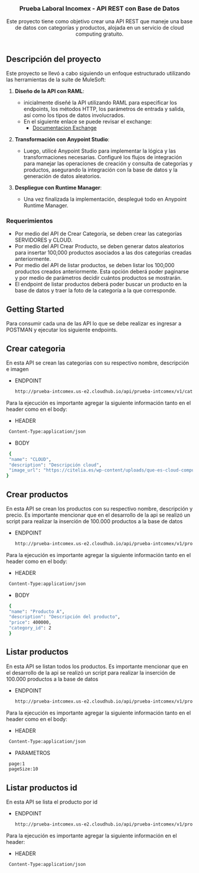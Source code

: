 <!-- Improved compatibility of back to top link: See: https://github.com/othneildrew/Best-README-Template/pull/73 -->
<a id="readme-top"></a>
<!--
*** Thanks for checking out the Best-README-Template. If you have a suggestion
*** that would make this better, please fork the repo and create a pull request
*** or simply open an issue with the tag "enhancement".
*** Don't forget to give the project a star!
*** Thanks again! Now go create something AMAZING! :D
-->



<!-- PROJECT SHIELDS -->
<!--
*** I'm using markdown "reference style" links for readability.
*** Reference links are enclosed in brackets [ ] instead of parentheses ( ).
*** See the bottom of this document for the declaration of the reference variables
*** for contributors-url, forks-url, etc. This is an optional, concise syntax you may use.
*** https://www.markdownguide.org/basic-syntax/#reference-style-links
-->

<!-- PROJECT LOGO -->
<br />
<div align="center">
   <h3 align="center">Prueba Laboral Incomex - API REST con Base de Datos</h3>
  <p align="center">
    Este proyecto tiene como objetivo crear una API REST que maneje una base de datos con categorías y productos, alojada en un servicio de cloud computing gratuito.
    <br />
    <br />
  </p>
</div>

<!-- ABOUT THE PROJECT -->
## Descripción del proyecto

Este proyecto se llevó a cabo siguiendo un enfoque estructurado utilizando las herramientas de la suite de MuleSoft:

1. **Diseño de la API con RAML**: 
   - inicialmente diseñé la API utilizando RAML para especificar los endpoints, los métodos HTTP, los parámetros de entrada y salida, así como los tipos de datos involucrados.
   - En el siguiente enlace se puede revisar el exchange:
     * [Documentacion Exchange](https://anypoint.mulesoft.com/exchange/portals/prueba-948/d5e0a5d5-ffb7-4a60-9c64-b88aa27e1659/prueba_intcomex/minor/1.0/console/summary/)

2. **Transformación con Anypoint Studio**: 
   - Luego, utilicé Anypoint Studio para implementar la lógica y las transformaciones necesarias. Configuré los flujos de integración para manejar las operaciones de creación y consulta de categorías y productos, asegurando la integración con la base de datos y la generación de datos aleatorios.

3. **Despliegue con Runtime Manager**:
   - Una vez finalizada la implementación, desplegué todo en Anypoint Runtime Manager. 


### Requerimientos

- Por medio del API de Crear Categoría, se deben crear las categorías SERVIDORES y CLOUD.
- Por medio del API Crear Producto, se deben generar datos aleatorios para insertar 100,000 productos asociados a las dos categorías creadas anteriormente.
- Por medio del API de listar productos, se deben listar los 100,000 productos creados anteriormente. Esta opción deberá poder paginarse y por medio de parámetros decidir cuántos productos se mostrarán.
- El endpoint de listar productos deberá poder buscar un producto en la base de datos y traer la foto de la categoría a la que corresponde.


<!-- GETTING STARTED -->
## Getting Started

Para consumir cada una de las API lo que se debe realizar es ingresar a POSTMAN y ejecutar los siguiente endpoints.

## Crear categoria

En esta API se crean las categorias con su respectivo nombre, descripción e imagen
* ENDPOINT
  ```sh
  http://prueba-intcomex.us-e2.cloudhub.io/api/prueba-intcomex/v1/category
  ```
Para la ejecución es importante agregar la siguiente información tanto en el header como en el body:
* HEADER
 ```sh
  Content-Type:application/json
  ```
* BODY
 ```sh
  {
  "name": "CLOUD",
  "description": "Descripción cloud",
  "image_url": "https://citelia.es/wp-content/uploads/que-es-cloud-computing.jpg"
}
  ```

## Crear productos

En esta API se crean los productos con su respectivo nombre, descripción y precio. Es importante mencionar que en el desarrollo de la api se realizó un script para realizar la inserción de 100.000 productos a la base de datos
* ENDPOINT
  ```sh
  http://prueba-intcomex.us-e2.cloudhub.io/api/prueba-intcomex/v1/products
  ```
Para la ejecución es importante agregar la siguiente información tanto en el header como en el body:
* HEADER
 ```sh
  Content-Type:application/json
  ```
* BODY
 ```sh
  {
  "name": "Producto A",
  "description": "Descripción del producto",
  "price": 400000,
  "category_id": 2
  }
  ```

## Listar productos

En esta API se listan todos los productos. Es importante mencionar que en el desarrollo de la api se realizó un script para realizar la inserción de 100.000 productos a la base de datos
* ENDPOINT
  ```sh
  http://prueba-intcomex.us-e2.cloudhub.io/api/prueba-intcomex/v1/products?page=1&pageSize=10
  ```
Para la ejecución es importante agregar la siguiente información tanto en el header como en el body:
* HEADER
 ```sh
  Content-Type:application/json
  ```
* PARAMETROS
 ```sh
  page:1
  pageSize:10
  ```

## Listar productos id

En esta API se lista el producto por id
* ENDPOINT
  ```sh
  http://prueba-intcomex.us-e2.cloudhub.io/api/prueba-intcomex/v1/products/{id}
  ```
Para la ejecución es importante agregar la siguiente información en el header:
* HEADER
 ```sh
  Content-Type:application/json
  ```




<!-- MARKDOWN LINKS & IMAGES -->
<!-- https://www.markdownguide.org/basic-syntax/#reference-style-links -->
[contributors-shield]: https://img.shields.io/github/contributors/othneildrew/Best-README-Template.svg?style=for-the-badge
[contributors-url]: https://github.com/othneildrew/Best-README-Template/graphs/contributors
[forks-shield]: https://img.shields.io/github/forks/othneildrew/Best-README-Template.svg?style=for-the-badge
[forks-url]: https://github.com/othneildrew/Best-README-Template/network/members
[stars-shield]: https://img.shields.io/github/stars/othneildrew/Best-README-Template.svg?style=for-the-badge
[stars-url]: https://github.com/othneildrew/Best-README-Template/stargazers
[issues-shield]: https://img.shields.io/github/issues/othneildrew/Best-README-Template.svg?style=for-the-badge
[issues-url]: https://github.com/othneildrew/Best-README-Template/issues
[license-shield]: https://img.shields.io/github/license/othneildrew/Best-README-Template.svg?style=for-the-badge
[license-url]: https://github.com/othneildrew/Best-README-Template/blob/master/LICENSE.txt
[linkedin-shield]: https://img.shields.io/badge/-LinkedIn-black.svg?style=for-the-badge&logo=linkedin&colorB=555
[linkedin-url]: https://www.linkedin.com/in/juan-sebastian-murcia-zu%C3%B1iga-904aa921a/
[product-screenshot]: images/screenshot.png
[Next.js]: Color=white
[Next-url]: https://anypoint.mulesoft.com/exchange/portals/prueba-948/d5e0a5d5-ffb7-4a60-9c64-b88aa27e1659/prueba_intcomex/minor/1.0/console/summary/
[React.js]: https://img.shields.io/badge/React-20232A?style=for-the-badge&logo=react&logoColor=61DAFB
[React-url]: https://reactjs.org/
[Vue.js]: https://img.shields.io/badge/Vue.js-35495E?style=for-the-badge&logo=vuedotjs&logoColor=4FC08D
[Vue-url]: https://vuejs.org/
[Angular.io]: https://img.shields.io/badge/Angular-DD0031?style=for-the-badge&logo=angular&logoColor=white
[Angular-url]: https://angular.io/
[Svelte.dev]: https://img.shields.io/badge/Svelte-4A4A55?style=for-the-badge&logo=svelte&logoColor=FF3E00
[Svelte-url]: https://svelte.dev/
[Laravel.com]: https://img.shields.io/badge/Laravel-FF2D20?style=for-the-badge&logo=laravel&logoColor=white
[Laravel-url]: https://laravel.com
[Bootstrap.com]: https://img.shields.io/badge/Bootstrap-563D7C?style=for-the-badge&logo=bootstrap&logoColor=white
[Bootstrap-url]: https://getbootstrap.com
[JQuery.com]: https://img.shields.io/badge/jQuery-0769AD?style=for-the-badge&logo=jquery&logoColor=white
[JQuery-url]: https://jquery.com 
